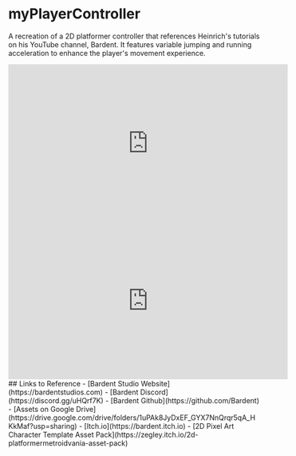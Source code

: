 # myPlayerController
A recreation of a 2D platformer controller that references Heinrich's tutorials on his YouTube channel, Bardent. It features variable jumping and running acceleration to enhance the player's movement experience.
<iframe width="560" height="315" src="https://www.youtube.com/embed/KCCJwHLkmBs?si=-J59af3R8I6KHs9S" title="YouTube video player" frameborder="0" allow="accelerometer; autoplay; clipboard-write; encrypted-media; gyroscope; picture-in-picture; web-share" referrerpolicy="strict-origin-when-cross-origin" allowfullscreen></iframe>
<iframe width="560" height="315" src="https://www.youtube.com/embed/JA47VK2Gxb8?si=EKnO8yzBaay8iAkN" title="YouTube video player" frameborder="0" allow="accelerometer; autoplay; clipboard-write; encrypted-media; gyroscope; picture-in-picture; web-share" referrerpolicy="strict-origin-when-cross-origin" allowfullscreen></iframe>
## Links to Reference
- [Bardent Studio Website](https://bardentstudios.com)
- [Bardent Discord](https://discord.gg/uHQrf7K)
- [Bardent Github](https://github.com/Bardent)
- [Assets on Google Drive](https://drive.google.com/drive/folders/1uPAk8JyDxEF_GYX7NnQrqr5qA_HKkMaf?usp=sharing)
- [Itch.io](https://bardent.itch.io)
- [2D Pixel Art Character Template Asset Pack](https://zegley.itch.io/2d-platformermetroidvania-asset-pack)
